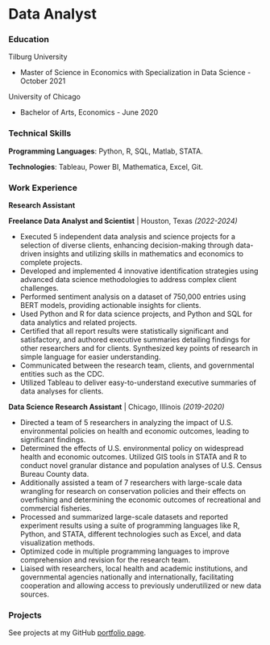 # Data Analyst

### Education
Tilburg University
- Master of Science in Economics with Specialization in Data Science - October 2021

University of Chicago
- Bachelor of Arts, Economics - June 2020

### Technical Skills

**Programming Languages**: Python, R, SQL, Matlab, STATA.

**Technologies**: Tableau, Power BI, Mathematica, Excel, Git.

### Work Experience
**Research Assistant**

**Freelance Data Analyst and Scientist** | Houston, Texas *(2022-2024)*
- Executed 5 independent data analysis and science projects for a selection of diverse clients, enhancing decision-making through data-driven insights and utilizing skills in mathematics and economics to complete projects.
-	Developed and implemented 4 innovative identification strategies using advanced data science methodologies to address complex client challenges.
-	Performed sentiment analysis on a dataset of 750,000 entries using BERT models, providing actionable insights for clients.
-	Used Python and R for data science projects, and Python and SQL for data analytics and related projects.
-	Certified that all report results were statistically significant and satisfactory, and authored executive summaries detailing findings for other researchers and for clients. Synthesized key points of research in simple language for easier understanding. 
-	Communicated between the research team, clients, and governmental entities such as the CDC.
-	Utilized Tableau to deliver easy-to-understand executive summaries of data analyses for clients.

**Data Science Research Assistant** | Chicago, Illinois *(2019-2020)*
-	Directed a team of 5 researchers in analyzing the impact of U.S. environmental policies on health and economic outcomes, leading to significant findings.
-	Determined the effects of U.S. environmental policy on widespread health and economic outcomes. Utilized GIS tools in STATA and R to conduct novel granular distance and population analyses of U.S. Census Bureau County data. 
-	Additionally assisted a team of 7 researchers with large-scale data wrangling for research on conservation policies and their effects on overfishing and determining the economic outcomes of recreational and commercial fisheries. 
-	Processed and summarized large-scale datasets and reported experiment results using a suite of programming languages like R, Python, and STATA, different technologies such as Excel, and data visualization methods. 
-	Optimized code in multiple programming languages to improve comprehension and revision for the research team. 
-	Liaised with researchers, local health and academic institutions, and governmental agencies nationally and internationally, facilitating cooperation and allowing access to previously underutilized or new data sources.

### Projects
See projects at my GitHub [portfolio page](https://github.com/aeguerrero-rangosch/portfolio/tree/main).
